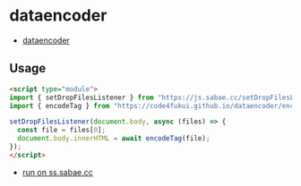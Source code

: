 # dataencoder
 
- [dataencoder](https://code4fukui.github.io/dataencoder/)

## Usage

```html
<script type="module">
import { setDropFilesListener } from "https://js.sabae.cc/setDropFilesListener.js";
import { encodeTag } from "https://code4fukui.github.io/dataencoder/encodeTag.js";

setDropFilesListener(document.body, async (files) => {
  const file = files[0];
  document.body.innerHTML = await encodeTag(file);
});
</script>
```
- [run on ss.sabae.cc](https://ss.sabae.cc/#885)
